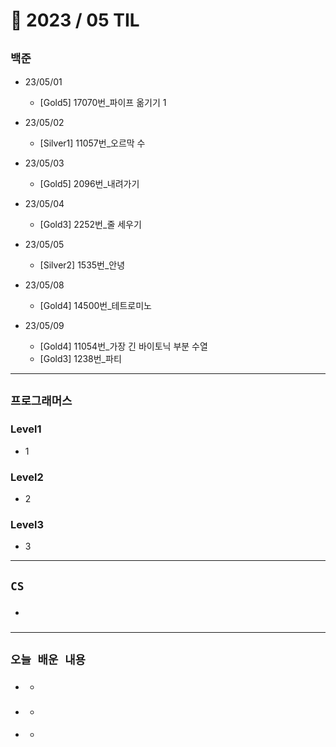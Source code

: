 # 🚩 2023 / 05 TIL

## **`백준`**

- 23/05/01
  - [Gold5] 17070번_파이프 옮기기 1

- 23/05/02
  - [Silver1] 11057번_오르막 수

- 23/05/03
  - [Gold5] 2096번_내려가기

- 23/05/04
  - [Gold3] 2252번_줄 세우기

- 23/05/05
  - [Silver2] 1535번_안녕

- 23/05/08
  - [Gold4] 14500번_테트로미노

- 23/05/09
  - [Gold4] 11054번_가장 긴 바이토닉 부분 수열
  - [Gold3] 1238번_파티
---

## **`프로그래머스`**

### Level1

- 1

### Level2

- 2

### Level3

- 3

---

## **`CS`**

- ###

---

## **`오늘 배운 내용`**

- ###
  -
- ###
  -
- ####
  -

